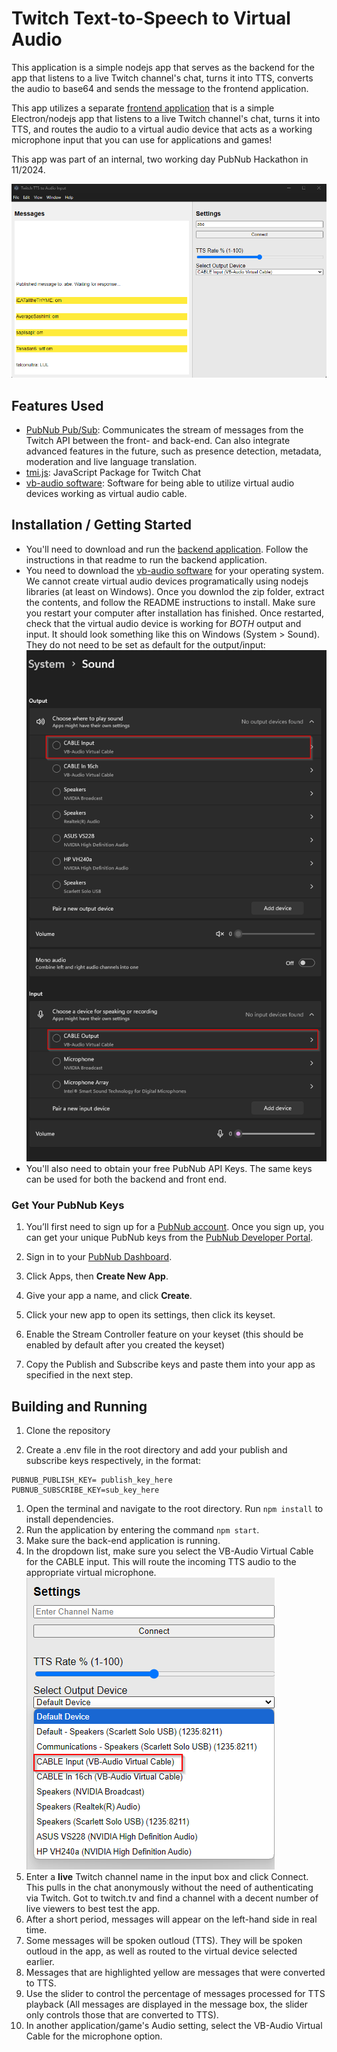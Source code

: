 # Twitch Text-to-Speech to Virtual Audio

This application is a simple nodejs app that serves as the backend for the app that listens to a live Twitch channel's chat, turns it into TTS, converts the audio to base64 and sends the message to the frontend application.

This app utilizes a separate [frontend application](https://github.com/oliverfcarson/twitch-tts-to-audio-back-end) that is a simple Electron/nodejs app that listens to a live Twitch channel's chat, turns it into TTS, and routes the audio to a virtual audio device that acts as a working microphone input that you can use for applications and games!

This app was part of an internal, two working day PubNub Hackathon in 11/2024.

![Screenshot](./media/overview.png)

## Features Used
* [PubNub Pub/Sub](https://www.pubnub.com/): Communicates the stream of messages from the Twitch API between the front- and back-end. Can also integrate advanced features in the future, such as presence detection, metadata, moderation and live language translation.
* [tmi.js](https://tmijs.com/): JavaScript Package for Twitch Chat
* [vb-audio software](https://vb-audio.com/Cable/index.htm): Software for being able to utilize virtual audio devices working as virtual audio cable. 

## Installation / Getting Started

* You'll need to download and run the [backend application](https://github.com/oliverfcarson/twitch-tts-to-audio-back-end). Follow the instructions in that readme to run the backend application.
* You need to download the [vb-audio software](https://vb-audio.com/Cable/index.htm) for your operating system. We cannot create virtual audio devices programatically using nodejs libraries (at least on Windows). Once you downlod the zip folder, extract the contents, and follow the README instructions to install. Make sure you restart your computer after installation has finished. Once restarted, check that the virtual audio device is working for *BOTH* output and input. It should look something like this on Windows (System > Sound). They do not need to be set as default for the output/input:
![Screenshot](./media/virtual-audio-devices.png)
* You'll also need to obtain your free PubNub API Keys. The same keys can be used for both the backend and front end.

### Get Your PubNub Keys

1. You’ll first need to sign up for a [PubNub account](https://admin.pubnub.com/signup/). Once you sign up, you can get your unique PubNub keys from the [PubNub Developer Portal](https://admin.pubnub.com/).

1. Sign in to your [PubNub Dashboard](https://admin.pubnub.com/).

1. Click Apps, then **Create New App**.

1. Give your app a name, and click **Create**.

1. Click your new app to open its settings, then click its keyset.

1. Enable the Stream Controller feature on your keyset (this should be enabled by default after you created the keyset)

1. Copy the Publish and Subscribe keys and paste them into your app as specified in the next step.

## Building and Running

1. Clone the repository

1. Create a .env file in the root directory and add your publish and subscribe keys respectively, in the format:
```
PUBNUB_PUBLISH_KEY= publish_key_here
PUBNUB_SUBSCRIBE_KEY=sub_key_here
```

1. Open the terminal and navigate to the root directory. Run `npm install` to install dependencies.
1. Run the application by entering the command `npm start`.
1. Make sure the back-end application is running.
1. In the dropdown list, make sure you select the VB-Audio Virtual Cable for the CABLE input. This will route the incoming TTS audio to the appropriate virtual microphone.
![Screenshot](./media/device-selection.png)
1. Enter a **live** Twitch channel name in the input box and click Connect. This pulls in the chat anonymously without the need of authenticating via Twitch. Got to twitch.tv and find a channel with a decent number of live viewers to best test the app.
1. After a short period, messages will appear on the left-hand side in real time.
1. Some messages will be spoken outloud (TTS). They will be spoken outloud in the app, as well as routed to the virtual device selected earlier.
1. Messages that are highlighted yellow are messages that were converted to TTS.
1. Use the slider to control the percentage of messages processed for TTS playback (All messages are displayed in the message box, the slider only controls those that are converted to TTS).
1. In another application/game's Audio setting, select the VB-Audio Virtual Cable for the microphone option.

